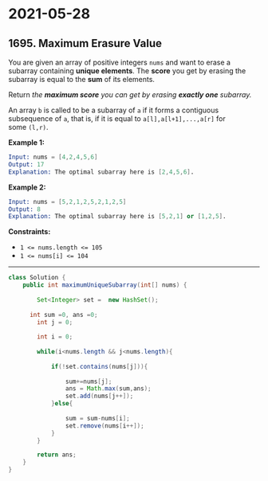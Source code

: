 # 2021-05-28

## 1695. Maximum Erasure Value

You are given an array of positive integers `nums` and want to erase a subarray containing **unique elements**. The **score** you get by erasing the subarray is equal to the **sum** of its elements.

Return *the **maximum score** you can get by erasing **exactly one** subarray.*

An array `b` is called to be a subarray of `a` if it forms a contiguous subsequence of `a`, that is, if it is equal to `a[l],a[l+1],...,a[r]` for some `(l,r)`.

**Example 1:**

```s
Input: nums = [4,2,4,5,6]
Output: 17
Explanation: The optimal subarray here is [2,4,5,6].
```

**Example 2:**

```s
Input: nums = [5,2,1,2,5,2,1,2,5]
Output: 8
Explanation: The optimal subarray here is [5,2,1] or [1,2,5].
```

**Constraints:**

- `1 <= nums.length <= 105`
- `1 <= nums[i] <= 104`

---

```java
class Solution {
    public int maximumUniqueSubarray(int[] nums) {
        
        Set<Integer> set =  new HashSet();
        
      int sum =0, ans =0;
        int j = 0;
        
        int i = 0;
        
        while(i<nums.length && j<nums.length){
            
            if(!set.contains(nums[j])){
                
                sum+=nums[j];
                ans = Math.max(sum,ans);
                set.add(nums[j++]);
            }else{
                
                sum = sum-nums[i];
                set.remove(nums[i++]);
            }
        }

        return ans;
    }
}
```
